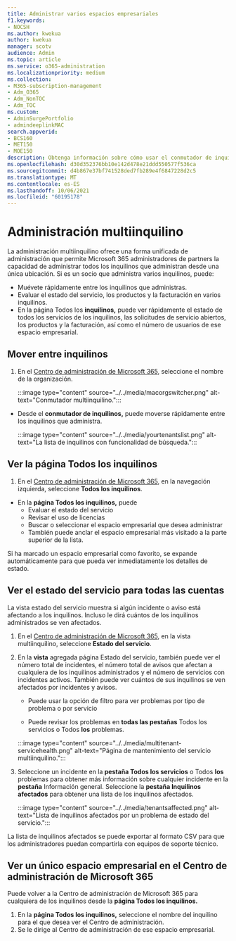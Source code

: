 ```yaml
---
title: Administrar varios espacios empresariales
f1.keywords:
- NOCSH
ms.author: kwekua
author: kwekua
manager: scotv
audience: Admin
ms.topic: article
ms.service: o365-administration
ms.localizationpriority: medium
ms.collection:
- M365-subscription-management
- Adm_O365
- Adm_NonTOC
- Adm_TOC
ms.custom:
- AdminSurgePortfolio
- admindeeplinkMAC
search.appverid:
- BCS160
- MET150
- MOE150
description: Obtenga información sobre cómo usar el conmutador de inquilinos y las vistas multiinquilino que le ofrecen la capacidad de administrar los inquilinos desde una única ubicación.
ms.openlocfilehash: d30d352376bb10e142d478e21ddd550577f536ca
ms.sourcegitcommit: d4b867e37bf741528ded7fb289e4f6847228d2c5
ms.translationtype: MT
ms.contentlocale: es-ES
ms.lasthandoff: 10/06/2021
ms.locfileid: "60195178"
---
```

# <a name="multi-tenant-management"></a>Administración multiinquilino

La administración multiinquilino ofrece una forma unificada de administración que permite Microsoft 365 administradores de partners la capacidad de administrar todos los inquilinos que administran desde una única ubicación. Si es un socio que administra varios inquilinos, puede:

- Muévete rápidamente entre los inquilinos que administras.
- Evaluar el estado del servicio, los productos y la facturación en varios inquilinos.
- En la página Todos los **inquilinos,** puede ver rápidamente el estado de todos los servicios de los inquilinos, las solicitudes de servicio abiertos, los productos y la facturación, así como el número de usuarios de ese espacio empresarial.

## <a name="move-between-tenants"></a>Mover entre inquilinos

1. En el <a href="https://go.microsoft.com/fwlink/p/?linkid=2024339" target="_blank">Centro de administración de Microsoft 365</a>, seleccione el nombre de la organización.

    :::image type="content" source="../../media/macorgswitcher.png" alt-text="Conmutador multiinquilino.":::

- Desde el **conmutador de inquilinos,** puede moverse rápidamente entre los inquilinos que administra.

    :::image type="content" source="../../media/yourtenantslist.png" alt-text="La lista de inquilinos con funcionalidad de búsqueda.":::

## <a name="view-all-tenants-page"></a>Ver la página Todos los inquilinos

1. En el <a href="https://go.microsoft.com/fwlink/p/?linkid=2024339" target="_blank">Centro de administración de Microsoft 365</a>, en la navegación izquierda, seleccione **Todos los inquilinos**.
- En la **página Todos los inquilinos,** puede
  - Evaluar el estado del servicio
  - Revisar el uso de licencias
  - Buscar o seleccionar el espacio empresarial que desea administrar
  - También puede anclar el espacio empresarial más visitado a la parte superior de la lista.

Si ha marcado un espacio empresarial como favorito, se expande automáticamente para que pueda ver inmediatamente los detalles de estado.

## <a name="view-service-health-for-all-accounts"></a>Ver el estado del servicio para todas las cuentas

La vista estado del servicio muestra si algún incidente o aviso está afectando a los inquilinos. Incluso le dirá cuántos de los inquilinos administrados se ven afectados.

1. En el <a href="https://go.microsoft.com/fwlink/p/?linkid=2024339" target="_blank">Centro de administración de Microsoft 365</a>, en la vista multiinquilino, seleccione **Estado del servicio**.
2. En la **vista** agregada página Estado del servicio, también puede ver el número total de incidentes, el número total de avisos que afectan a cualquiera de los inquilinos administrados y el número de servicios con incidentes activos. También puede ver cuántos de sus inquilinos se ven afectados por incidentes y avisos.

    - Puede usar la opción de filtro para ver problemas por tipo de problema o por servicio

    - Puede revisar los problemas en **todas las pestañas** Todos los servicios o Todos **los** problemas.

    :::image type="content" source="../../media/multitenant-servicehealth.png" alt-text="Página de mantenimiento del servicio multiinquilino.":::
1. Seleccione un incidente en la **pestaña Todos los servicios** o Todos **los** problemas para obtener más información sobre cualquier incidente en la **pestaña** Información general. Seleccione la **pestaña Inquilinos afectados** para obtener una lista de los inquilinos afectados.

    :::image type="content" source="../../media/tenantsaffected.png" alt-text="Lista de inquilinos afectados por un problema de estado del servicio.":::

La lista de inquilinos afectados se puede exportar al formato CSV para que los administradores puedan compartirla con equipos de soporte técnico.

## <a name="view-a-single-tenant-in-the-microsoft-365-admin-center"></a>Ver un único espacio empresarial en el Centro de administración de Microsoft 365

Puede volver a la Centro de administración de Microsoft 365 para cualquiera de los inquilinos desde la **página Todos los inquilinos.**

1. En la **página Todos los inquilinos,** seleccione el nombre del inquilino para el que desea ver el Centro de administración.
2. Se le dirige al Centro de administración de ese espacio empresarial.
